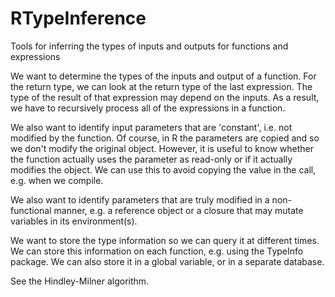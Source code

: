 RTypeInference
==============

Tools for inferring the types of inputs and outputs for functions and expressions


We want to determine the types of the inputs and output of a function.
For the return type, we can look at the return type of the last
expression.  The type of the result of that expression may depend on
the inputs.  As a result, we have to recursively process all of the
expressions in a function.

We also want to identify input parameters that are 'constant',
i.e. not modified by the function. Of course, in R the parameters are
copied and so we don't modify the original object. However, it is
useful to know whether the function actually uses the parameter as
read-only or if it actually modifies the object.  We can use this to
avoid copying the value in the call, e.g. when we compile.

We also want to identify parameters that are truly modified in a
non-functional manner, e.g. a reference object or a closure that may
mutate variables in its environment(s).

We want to store the type information so we can query it at different
times.  We can store this information on each function, e.g. using the
TypeInfo package.  We can also store it in a global variable, or in a
separate database.


See the Hindley-Milner algorithm.